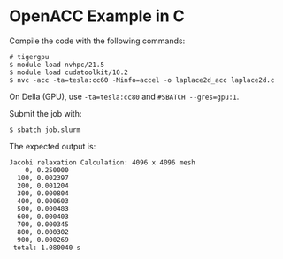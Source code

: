 # OpenACC Example in C

Compile the code with the following commands:

```
# tigergpu
$ module load nvhpc/21.5
$ module load cudatoolkit/10.2
$ nvc -acc -ta=tesla:cc60 -Minfo=accel -o laplace2d_acc laplace2d.c
```

On Della (GPU), use `-ta=tesla:cc80`  and `#SBATCH --gres=gpu:1`.

Submit the job with:

```
$ sbatch job.slurm
```

The expected output is:

```
Jacobi relaxation Calculation: 4096 x 4096 mesh
    0, 0.250000
  100, 0.002397
  200, 0.001204
  300, 0.000804
  400, 0.000603
  500, 0.000483
  600, 0.000403
  700, 0.000345
  800, 0.000302
  900, 0.000269
 total: 1.080040 s
```

